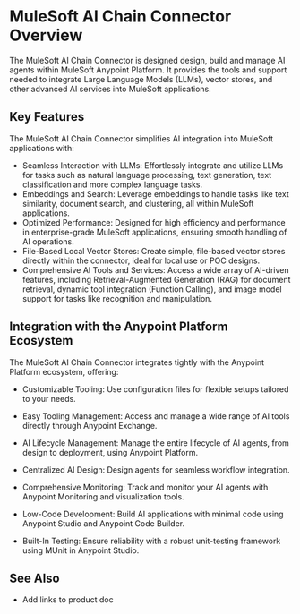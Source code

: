 # MuleSoft AI Chain Connector Overview

The MuleSoft AI Chain Connector is designed design, build and manage AI agents within MuleSoft Anypoint Platform. It provides the tools and support needed to integrate Large Language Models (LLMs), vector stores, and other advanced AI services into MuleSoft applications.

## Key Features

The MuleSoft AI Chain Connector simplifies AI integration into MuleSoft applications with:

- Seamless Interaction with LLMs: Effortlessly integrate and utilize LLMs for tasks such as natural language processing, text generation, text classification and more complex language tasks.
- Embeddings and Search: Leverage embeddings to handle tasks like text similarity, document search, and clustering, all within MuleSoft applications.
- Optimized Performance: Designed for high efficiency and performance in enterprise-grade MuleSoft applications, ensuring smooth handling of AI operations.
- File-Based Local Vector Stores: Create simple, file-based vector stores directly within the connector, ideal for local use or POC designs. 
- Comprehensive AI Tools and Services: Access a wide array of AI-driven features, including Retrieval-Augmented Generation (RAG) for document retrieval, dynamic tool integration (Function Calling), and image model support for tasks like recognition and manipulation.

## Integration with the Anypoint Platform Ecosystem

The MuleSoft AI Chain Connector integrates tightly with the Anypoint Platform ecosystem, offering:

- Customizable Tooling: Use configuration files for flexible setups tailored to your needs. 
- Easy Tooling Management: Access and manage a wide range of AI tools directly through Anypoint Exchange.

- AI Lifecycle Management: Manage the entire lifecycle of AI agents, from design to deployment, using Anypoint Platform.
- Centralized AI Design: Design agents for seamless workflow integration.
- Comprehensive Monitoring: Track and monitor your AI agents with Anypoint Monitoring and visualization tools.
- Low-Code Development: Build AI applications with minimal code using Anypoint Studio and Anypoint Code Builder.
- Built-In Testing: Ensure reliability with a robust unit-testing framework using MUnit in Anypoint Studio.

## See Also

- Add links to product doc